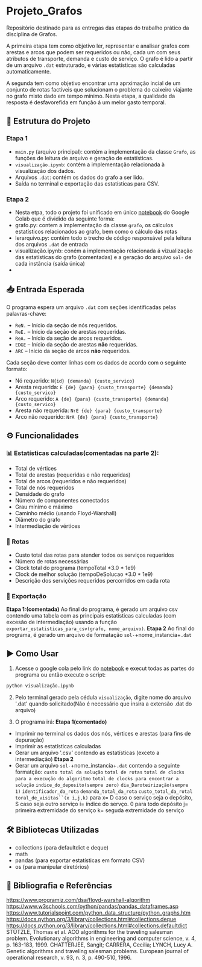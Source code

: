 # Projeto_Grafos
Repositório destinado para as entregas das etapas do trabalho prático da disciplina de Grafos. 
 
  A primeira etapa tem como objetivo ler, representar e analisar grafos com arestas e arcos que podem ser requeridos ou não, cada um com seus atributos de transporte, demanda e custo de serviço. O grafo é lido a partir de um arquivo `.dat` estruturado, e várias estatísticas são calculadas automaticamente.
  
  A segunda tem como objetivo encontrar uma aprximação incial de um conjunto de rotas factíveis que solucionam o problema do caixeiro viajante no grafo misto dado em tempo mínimo. Nesta etapa, a qualidade da resposta é desfavorefida em função á um melor gasto temporal.

## 📂 Estrutura do Projeto
### Etapa 1
- `main.py` (arquivo principal): contém a implementação da classe `Grafo`, as funções de leitura de arquivo e geração de estatísticas.
- `visualização.ipynb`: contém a implementação relacionada à visualização dos dados.
- Arquivos `.dat`: contém os dados do grafo a ser lido.
- Saída no terminal e exportação das estatísticas para CSV.
### Etapa 2
- Nesta etpa, todo o projeto foi unificado em único [notebook](https://colab.research.google.com/drive/1fmRf6RJuSCepaBqJSvrDy9Gjikoc1NRb?usp=drive_link) do Google Colab que é dividido da seguinte forma:
- grafo.py: contem a implementação da classe `grafo`, os cálculos estatísticos relacionados ao grafo, bem como o cálculo das rotas
- lerarquivo.py: contém todo o trecho de código responsável pela leitura dos arquivos `.dat` de entrada
- visualização.ipynb: coném a implementação relacionada á vizualização das estatísticas do grafo (comentadas) e a geração do arquivo `sol-` de cada instância (saída única)
- 
## 📥 Entrada Esperada
O programa espera um arquivo `.dat` com seções identificadas pelas palavras-chave:

- `ReN.` – Início da seção de nós requeridos.
- `ReE.` – Início da seção de arestas requeridas.
- `ReA.` – Início da seção de arcos requeridos.
- `EDGE` – Início da seção de arestas **não** requeridas.
- `ARC` – Início da seção de arcos **não** requeridos.

Cada seção deve conter linhas com os dados de acordo com o seguinte formato:

- Nó requerido: `N{id} {demanda} {custo_servico}`
- Aresta requerida: `E {de} {para} {custo_transporte} {demanda} {custo_servico}`
- Arco requerido: `A {de} {para} {custo_transporte} {demanda} {custo_servico}`
- Aresta não requerida: `NrE {de} {para} {custo_transporte}`
- Arco não requerido: `NrA {de} {para} {custo_transporte}`

## ⚙️ Funcionalidades
### 📊 Estatísticas calculadas(comentadas na parte 2):

- Total de vértices
- Total de arestas (requeridas e não requeridas)
- Total de arcos (requeridos e não requeridos)
- Total de nós requeridos
- Densidade do grafo
- Número de componentes conectados
- Grau mínimo e máximo
- Caminho médio (usando Floyd-Warshall)
- Diâmetro do grafo
- Intermediação de vértices

### 🚚 Rotas
- Custo total das rotas para atender todos os serviços requeridos
- Número de rotas necessárias
- Clock total do programa (tempoTotal *3.0 * 1e9)
- Clock de melhor solução (tempoDeSolucao *3.0 * 1e9)
- Descrição dos servições requeridos percorridos em cada rota
  
### 💾 Exportação
**Etapa 1:(comentada)**
Ao final do programa, é gerado um arquivo csv contendo uma tabela com as principais estatísticas calculadas (com excesão de intermediação) usando a função `exportar_estatisticas_para_csv(grafo, nome_arquivo)`.
**Etapa 2**
Ao final do programa, é gerado um arquivo de formatação `sol-`+nome_instancia+`.dat`

## ▶️ Como Usar
1. Acesse o google cola pelo link do [notebook](https://colab.research.google.com/drive/1fmRf6RJuSCepaBqJSvrDy9Gjikoc1NRb?usp=drive_link) e execut todas as partes do programa ou então execute o script:
```bash
python visualização.ipynb
```
2. Pelo terminal gerado pela cédula `visualização`, digite  nome do arquivo '.dat' quando solicitado(Não é necessário que insira a extensão .dat do arquivo)

3. O programa irá:
**Etapa 1(comentado)**
  - Imprimir no terminal os dados dos nós, vértices e arestas (para fins de depuração)
  - Imprimir as estatísticas calculadas
  - Gerar um arquivo '.csv' contendo as estatísticas (exceto a intermediação)
**Etapa 2**
  - Gerar um arquivo `sol-`+nome_instancia+`.dat` contendo a seguinte formatção:
    `custo total da solução`
    `total de rotas`
    `total de clocks para a execução do algoritmo`
    `total de clocks para encontrar a solução`
        `indice_do_deposito(sempre zero)` `dia_Daroteirização(sempre 1)` `identificador_da_rota` `demanda_total_da_rota` `custo_total_da_rotal toral_de_visitas``(x i,j,k)`
para x= D caso o serviço seja o depósito, S caso seja outro serviço
     i= índice do servço. 0 para todo depósito
     j= primeira extremidade do serviço
     k= seguda extremidade do serviço
    
## 🛠️ Bibliotecas Utilizadas
  - collections (para defaultdict e deque)
  - math
  - pandas (para exportar estatísticas em formato CSV)
  - os (para manipular diretórios)

## 📌 Bibliografia e Referências
https://www.programiz.com/dsa/floyd-warshall-algorithm
https://www.w3schools.com/python/pandas/pandas_dataframes.asp
https://www.tutorialspoint.com/python_data_structure/python_graphs.htm
https://docs.python.org/3/library/collections.html#collections.deque
https://docs.python.org/3/library/collections.html#collections.defaultdict
STÜTZLE, Thomas et al. ACO algorithms for the traveling salesman problem. Evolutionary algorithms in engineering and computer science, v. 4, p. 163-183, 1999.
CHATTERJEE, Sangit; CARRERA, Cecilia; LYNCH, Lucy A. Genetic algorithms and traveling salesman problems. European journal of operational research, v. 93, n. 3, p. 490-510, 1996.
